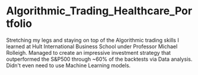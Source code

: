 # Algorithmic_Trading_Healthcare_Portfolio
Stretching my legs and staying on top of the Algorithmic trading skills I learned at Hult International Business School under Professor Michael Rolleigh. Managed to create an impressive investment strategy that outperformed the S&amp;P500 through ~60% of the backtests via Data analysis. Didn't even need to use Machine Learning models.
